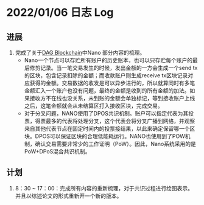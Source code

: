 # 2022/01/06 日志 Log

## 进展

1. 完成了关于[DAG Blockchain](./Blockchain/../../../Research%20Plans/DAG%20Blockchain.md)中Nano 部分内容的梳理。
   * Nano一个节点可以存贮所有账户的历史账本，也可以只存贮每个账户的最后修剪记录。当一笔交易发生的时候，发出金额的一方会生成一个send tx的区块，包含记录扣除的金额；而收款账户则生成receive tx区块记录对应获得的金额。交易数据的收发是可以异步进行的，所以就算同时有多笔金额汇入一个账户也没有问题，最终的金额是收到的所有金额的加法。如果接收方不在线也没关系，未到账的金额会单独标记，等到接收账户上线之后，这笔金额就会从未结算区打入接收区块，完成交易。
    * 对于分叉问题，NANO使用了DPOS共识机制。账户可以指定代表为其投票，得票最多的代表将处理分叉，这个代表会将分叉广播到网络，并观察来自其他代表节点在固定时间内的投票接结果，以此来确定保留哪一个区块。DPOS可以保证区块的合理低能耗运行。NANO也使用到了POW机制，确认交易需要非常少的工作证明（PoW）。因此，Nano系统采用的是PoW+DPoS混合共识机制。


## 计划

1. 8：30 ~ 17：00：完成所有内容的重新梳理，对于共识过程进行绘图表示。并且以综述论文的形式重新开一个新的版本。



